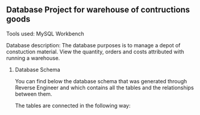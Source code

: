 ## Database Project for warehouse of contructions goods

Tools used: MySQL Workbench

Database description: The database purposes is to manage a depot of constuction material. View the quantity, orders and costs attributed with running a warehouse.

  1. Database Schema
     
     You can find below the database schema that was generated through Reverse Engineer and which contains all the tables and the relationships between them.
     
     The tables are connected in the following way:
